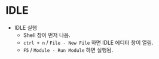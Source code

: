 # IDLE
- IDLE 실행
  - Shell 창이 먼저 나옴.
  - `ctrl + n` / `File - New File` 하면 IDLE 에디터 창이 열림.
  - `F5` / `Module - Run Module` 하면 실행됨.
